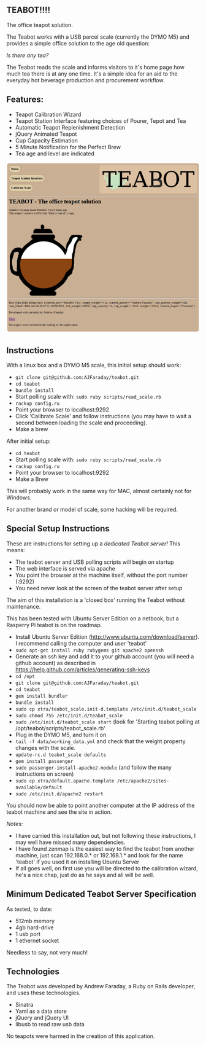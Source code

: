 TEABOT!!!!
----------

The office teapot solution. 

The Teabot works with a USB parcel scale (currently the DYMO M5) and provides a simple office solution to the age old question:

_Is there any tea?_

The Teabot reads the scale and informs visitors to it's home page how much tea there is at any one time. It's a simple idea for an aid to the everyday hot beverage production and procurement workflow. 

Features:
---------

* Teapot Calibration Wizard
* Teapot Station Interface featuring choices of Pourer, Tepot and Tea
* Automatic Teapot Replenishment Detection
* jQuery Animated Teapot
* Cup Capacity Estimation
* 5 Minute Notification for the Perfect Brew
* Tea age and level are indicated

![Screenshot](/teabot-screenshot.png)


Instructions
------------

With a linux box and a DYMO M5 scale, this initial setup should work:

* `git clone git@github.com:AJFaraday/teabot.git`
* `cd teabot`
* `bundle install`
* Start polling scale with: `sudo ruby scripts/read_scale.rb`
* `rackup config.ru`
* Point your browser to localhost:9292
* Click 'Calibrate Scale' and follow instructions (you may have to wait a second between loading the scale and proceeding).
* Make a brew

After initial setup:

* `cd teabot`
* Start polling scale with: `sudo ruby scripts/read_scale.rb`
* `rackup config.ru`
* Point your browser to localhost:9292
* Make a Brew

This will probably work in the same way for MAC, almost certainly not for Windows. 

For another brand or model of scale, some hacking will be required.


Special Setup Instructions
--------------------------

These are instructions for setting up a *dedicated Teabot server!* This means:

* The teabot server and USB polling scripts will begin on startup
* The web interface is served via apache
* You point the browser at the machine itself, without the port number (:9292)
* You need never look at the screen of the teabot server after setup

The aim of this installation is a 'closed box' running the Teabot without maintenance.

This has been tested with Ubuntu Server Edition on a netbook, but a Rasperry Pi teabot is on the roadmap.

* Install Ubuntu Server Edition (http://www.ubuntu.com/download/server). I recommend calling the computer and user 'teabot'
* `sudo apt-get install ruby rubygems git apache2 openssh`
* Generate an ssh key and add it to your github account (you will need a github account) as described in https://help.github.com/articles/generating-ssh-keys
* `cd /opt`
* `git clone git@github.com:AJFaraday/teabot.git`
* `cd teabot`
* `gem install bundler`
* `bundle install`
* `sudo cp xtra/teabot_scale.init-d.template /etc/init.d/teabot_scale`
* `sudo chmod 755 /etc/init.d/teabot_scale`
* `sudo /etc/init.d/teabot_scale start` (look for 'Starting teabot polling at /opt/teabot/scripts/teabot_scale.rb'
* Plug in the DYMO M5, and turn it on
* `tail -f data/working_data.yml` and check that the weight property changes with the scale.
* `update-rc.d teabot_scale defaults`
* `gem install passenger`
* `sudo passenger-install-apache2-module` (and follow the many instructions on screen)
* `sudo cp xtra/default.apache.template /etc/apache2/sites-available/default`
* `sudo /etc/init.d/apache2 restart`

You should now be able to point another computer at the IP address of the teabot machine and see the site in action.

*Notes:*
* I have carried this installation out, but not following these instructions, I may well have missed many dependencies.
* I have found zenmap is the easiest way to find the teabot from another machine, just scan 192.168.0.* or 192.168.1.* and look for the name 'teabot' if you used it on installing Ubuntu Server
* If all goes well, on first use you will be directed to the calibration wizard, he's a nice chap, just do as he says and all will be well.

Minimum Dedicated Teabot Server Specification
---------------------------------------------

As tested, to date:

* 512mb memory
* 4gb hard-drive
* 1 usb port
* 1 ethernet socket

Needless to say, not very much!

Technologies
------------

The Teabot was developed by Andrew Faraday, a Ruby on Rails developer, and uses these technologies.

* Sinatra
* Yaml as a data store
* jQuery and jQuery UI
* libusb to read raw usb data




No teapots were harmed in the creation of this application.
